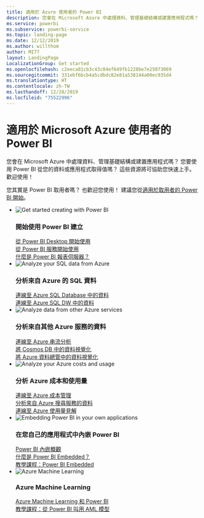 ```yaml
---
title: 適用於 Azure 使用者的 Power BI
description: 您會在 Microsoft Azure 中處理資料、管理基礎結構或建置應用程式嗎？
ms.service: powerbi
ms.subservice: powerbi-service
ms.topic: landing-page
ms.date: 12/12/2019
ms.author: willthom
author: MI77
layout: LandingPage
LocalizationGroup: Get started
ms.openlocfilehash: c2eeca81cb3c43c04ef649fb1228be7e25073069
ms.sourcegitcommit: 331ebf6bcb4a5cdbdc82e81a538144a00ec935d4
ms.translationtype: HT
ms.contentlocale: zh-TW
ms.lasthandoff: 12/28/2019
ms.locfileid: "75522996"
---
```

# <a name="power-bi-for-microsoft-azure-users"></a>適用於 Microsoft Azure 使用者的 Power BI 

您會在 Microsoft Azure 中處理資料、管理基礎結構或建置應用程式嗎？ 您要使用 Power BI 從您的資料或應用程式取得值嗎？ 這些資源將可協助您快速上手。 歡迎使用！

您其實是 Power BI 取用者嗎？ 也歡迎您使用！ 建議您從[適用於取用者的 Power BI 開始](consumer/power-bi-consumer-landing.md)。

<ul class="panelContent cardsF"> 
            <li> 
                  <div class="cardSize"> 
                        <div class="cardPadding"> 
                              <div class="card"> 
                                    <div class="cardImageOuter">
                                          <div class="cardImage">
                                                <img alt="Get started creating with Power BI" src="media/power-bi-creator-landing/power-bi-designer-get-started.svg" data-linktype="relative-path">
                                          </div>
                                    </div>
                                    <div class="cardText"> 
                                          <h3>開始使用 Power BI 建立</h3> 
                                          <p></p>
                                               <a href="desktop-what-is-desktop.md">從 Power BI Desktop 開始使用</a><br/> 
                                               <a href="fundamentals/power-bi-overview.md">從 Power BI 服務開始使用</a><br/> 
                                               <a href="report-server/get-started.md">什麼是 Power BI 報表伺服器？</a>
                                    </div> 
                              </div> 
                        </div> 
                  </div> 
            </li>
            <li> 
                  <div class="cardSize"> 
                        <div class="cardPadding"> 
                              <div class="card"> 
                                    <div class="cardImageOuter">
                                          <div class="cardImage">
                                                <img alt="Analyze your SQL data from Azure" src="media/power-bi-creator-landing/power-bi-designer-transform-shape-data.svg" data-linktype="relative-path">
                                          </div>
                                    </div>
                                    <div class="cardText"> 
                                          <h3>分析來自 Azure 的 SQL 資料</h3> 
                                          <p></p>
                                                <a href="service-azure-sql-database-with-direct-connect.md">連線至 Azure SQL Database 中的資料</a><br/> 
                                                <a href="service-azure-sql-data-warehouse-with-direct-connect.md">連線至 Azure SQL DW 中的資料</a> 
                                    </div> 
                              </div> 
                        </div> 
                  </div> 
            </li>
            <li> 
                  <div class="cardSize"> 
                        <div class="cardPadding"> 
                              <div class="card"> 
                                    <div class="cardImageOuter">
                                          <div class="cardImage">
                                                <img alt="Analyze data from other Azure services" src="media/power-bi-creator-landing/power-bi-designer-connect-data.svg" data-linktype="relative-path">
                                          </div>
                                    </div>
                                    <div class="cardText"> 
                                          <h3>分析來自其他 Azure 服務的資料</h3> 
                                          <p></p>
                                                <a href="https://docs.microsoft.com/azure/stream-analytics/stream-analytics-power-bi-dashboard">連線至 Azure 串流分析</a><br/> 
                                                <a href="https://docs.microsoft.com/azure/cosmos-db/powerbi-visualize">將 Cosmos DB 中的資料視覺化</a><br/> 
                                                <a href="https://docs.microsoft.com/azure/data-explorer/visualize-power-bi">將 Azure 資料總管中的資料視覺化</a>
                                    </div> 
                              </div> 
                        </div> 
                  </div> 
            </li>
            <li> 
                  <div class="cardSize"> 
                        <div class="cardPadding"> 
                              <div class="card"> 
                                    <div class="cardImageOuter">
                                          <div class="cardImage">
                                                <img alt="Analyze your Azure costs and usage" src="media/power-bi-creator-landing/power-bi-designer-licensing.svg" data-linktype="relative-path">
                                          </div>
                                    </div>
                                    <div class="cardText"> 
                                          <h3>分析 Azure 成本和使用量</h3> 
                                          <p></p>
                                                <a href="desktop-connect-azure-cost-management.md">連線至 Azure 成本管理</a><br/> 
                                                <a href="service-connect-to-azure-search.md">分析來自 Azure 搜尋服務的資料</a><br/> 
                                                <a href="desktop-connect-azure-consumption-insights.md">連線至 Azure 使用量見解</a>
                                    </div> 
                              </div> 
                        </div> 
                  </div> 
            </li>
            <li> 
                  <div class="cardSize"> 
                        <div class="cardPadding"> 
                              <div class="card"> 
                                    <div class="cardImageOuter">
                                          <div class="cardImage">
                                                <img alt="Embedding Power BI in your own applications" src="media/power-bi-creator-landing/power-bi-designer-modeling-data-relationships.svg" data-linktype="relative-path">
                                          </div>
                                    </div>
                                    <div class="cardText"> 
                                          <h3>在您自己的應用程式中內嵌 Power BI</h3> 
                                          <p></p>
                                                <a href="developer/embedding.md">Power BI 內嵌概觀</a><br/>
                                                <a href="developer/azure-pbie-what-is-power-bi-embedded.md">什麼是 Power BI Embedded？</a><br/> 
                                                <a href="developer/embed-sample-for-customers.md">教學課程：Power BI Embedded </a> 
                                    </div> 
                              </div> 
                        </div> 
                  </div> 
            </li>
            <li> 
                  <div class="cardSize"> 
                        <div class="cardPadding"> 
                              <div class="card"> 
                                    <div class="cardImageOuter">
                                          <div class="cardImage">
                                                <img alt="Azure Machine Learning" src="media/power-bi-creator-landing/power-bi-designer-create-reports-visuals-dashboards.svg" data-linktype="relative-path">
                                          </div>
                                    </div>
                                    <div class="cardText"> 
                                          <h3>Azure Machine Learning</h3> 
                                          <p></p>
                                                <a href="service-machine-learning-integration.md">Azure Machine Learning 和 Power BI</a><br/> 
                                                <a href="service-tutorial-invoke-machine-learning-model.md">教學課程：從 Power BI 叫用 AML 模型</a><br/> 
                                    </div> 
                              </div> 
                        </div> 
                  </div> 
            </li>
</ul>



